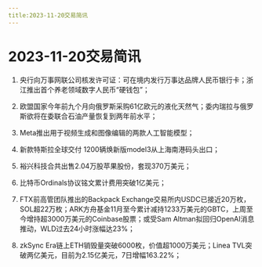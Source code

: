 ```yaml
---
title:2023-11-20交易简讯
---
```

# 2023-11-20交易简讯
1. 央行向万事网联公司核发许可证：可在境内发行万事达品牌人民币银行卡；浙江推出首个养老领域数字人民币“硬钱包”；

2. 欧盟国家今年前九个月向俄罗斯采购61亿欧元的液化天然气；委内瑞拉与俄罗斯欲将在委联合石油产量恢复到两年前水平；

3. Meta推出用于视频生成和图像编辑的两款人工智能模型；

4. 新款特斯拉全球交付 1200辆焕新版model3从上海南港码头出口；

5. 裕兴科技合共出售2.04万股苹果股份，套现370万美元；

6. 比特币Ordinals协议铭文累计费用突破1亿美元；

7. FTX前高管团队推出的Backpack Exchange交易所内USDC已接近20万枚，SOL超22万枚；ARK方舟基金11月至今累计减持1233万美元的GBTC，上周至今增持超3000万美元的Coinbase股票；或受Sam Altman拟回归OpenAI消息推动，WLD过去24小时涨幅达23%；

8. zkSync Era链上ETH销毁量突破6000枚，价值超1000万美元；Linea TVL突破两亿美元，目前为2.15亿美元，7日增幅163.22%；